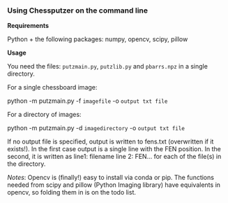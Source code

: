 ### Using Chessputzer on the command line

**Requirements**

Python + the following packages: numpy, opencv, scipy, pillow

**Usage**

You need the files: `putzmain.py`, `putzlib.py` and `pbarrs.npz` in a single directory.

For a single chessboard image:

python -m putzmain.py -f `imagefile` -o `output txt file`

For a directory of images:

python -m putzmain.py -d `imagedirectory` -o `output txt file`

If no output file is specified, output is written to fens.txt (overwritten if it exists!). In the first case output is a single line with the FEN position. In the second, it is written as line1: filename line 2: FEN... for each of the file(s) in the directory.

*Notes*: Opencv is (finally!) easy to install via conda or pip. The functions needed from scipy and pillow (Python Imaging library) have equivalents in opencv, so folding them in is on the todo list.

